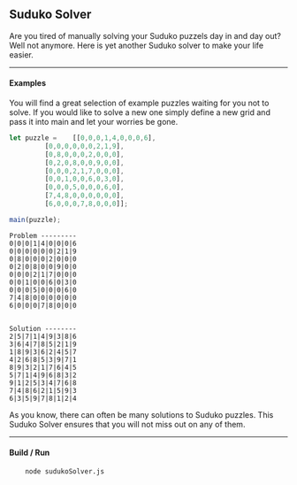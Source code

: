 
## Suduko Solver

Are you tired of manually solving your Suduko puzzels day in and day out?
Well not anymore. Here is yet another Suduko solver to make your life easier.

---

#### Examples
You will find a great selection of example puzzles waiting for you not to solve. If you would like to solve a new one simply define a new grid and pass it into main and let your worries be gone.

```javascript
let puzzle = 	[[0,0,0,1,4,0,0,0,6],
		 [0,0,0,0,0,0,2,1,9],
		 [0,8,0,0,0,2,0,0,0],
		 [0,2,0,8,0,0,9,0,0],
		 [0,0,0,2,1,7,0,0,0],
		 [0,0,1,0,0,6,0,3,0],
		 [0,0,0,5,0,0,0,6,0],
		 [7,4,8,0,0,0,0,0,0],
		 [6,0,0,0,7,8,0,0,0]];

main(puzzle);
```

```
Problem ---------
0|0|0|1|4|0|0|0|6
0|0|0|0|0|0|2|1|9
0|8|0|0|0|2|0|0|0
0|2|0|8|0|0|9|0|0
0|0|0|2|1|7|0|0|0
0|0|1|0|0|6|0|3|0
0|0|0|5|0|0|0|6|0
7|4|8|0|0|0|0|0|0
6|0|0|0|7|8|0|0|0


Solution --------
2|5|7|1|4|9|3|8|6
3|6|4|7|8|5|2|1|9
1|8|9|3|6|2|4|5|7
4|2|6|8|5|3|9|7|1
8|9|3|2|1|7|6|4|5
5|7|1|4|9|6|8|3|2
9|1|2|5|3|4|7|6|8
7|4|8|6|2|1|5|9|3
6|3|5|9|7|8|1|2|4
```

As you know, there can often be many solutions to Suduko puzzles. This Suduko Solver ensures that you will not miss out on any of them.

---

#### Build / Run
```
	node sudukoSolver.js
```